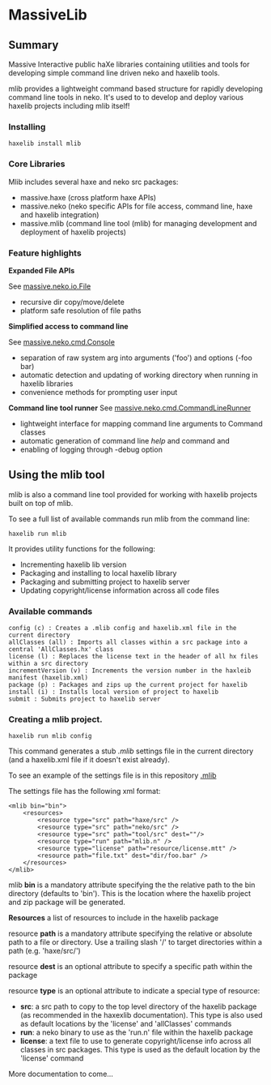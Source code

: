 MassiveLib
====================

Summary
---------------------

Massive Interactive public haXe libraries containing utilities and tools for developing simple command line driven neko and haxelib tools.

mlib provides a lightweight command based structure for rapidly developing command line tools in neko. It's used to to develop and deploy various haxelib projects including mlib itself!


### Installing

	haxelib install mlib

### Core Libraries

Mlib includes several haxe and neko src packages:

*	massive.haxe (cross platform haxe APIs)
*	massive.neko (neko specific APIs for file access, command line, haxe and haxelib integration)
*	massive.mlib (command line tool (mlib) for managing development and deployment of haxelib projects)


### Feature highlights

**Expanded File APIs**

See [massive.neko.io.File](https://github.com/massiveinteractive/MassiveLib/blob/master/neko/src/massive/neko/io/File.hx)

*	recursive dir copy/move/delete
*	platform safe resolution of file paths


**Simplified access to command line**

See  [massive.neko.cmd.Console](https://github.com/massiveinteractive/MassiveLib/blob/master/neko/src/massive/neko/cmd/Console.hx)

*	separation of raw system arg into arguments ('foo') and options (-foo bar)
*	automatic detection and updating of working directory when running in haxelib libraries
*	convenience methods for prompting user input

**Command line tool runner**
See [massive.neko.cmd.CommandLineRunner](https://github.com/massiveinteractive/MassiveLib/blob/master/neko/src/massive/neko/cmd/CommandLineRunner.hx)

*	lightweight interface for mapping command line arguments to Command classes
*	automatic generation of command line *help* and command and  
*	enabling of logging through -debug option



Using the mlib tool
--------------------


mlib is also a command line tool provided for working with haxelib projects built on top of mlib.

To see a full list of available commands run mlib from the command line:

	haxelib run mlib
	
It provides utility functions for the following:

*	Incrementing haxelib lib version
*	Packaging and installing to local haxelib library
*	Packaging and submitting project to haxelib server
*	Updating copyright/license information across all code files

### Available commands

	config (c) : Creates a .mlib config and haxelib.xml file in the current directory
	allClasses (all) : Imports all classes within a src package into a central 'AllClasses.hx' class
	license (l) : Replaces the license text in the header of all hx files within a src directory
	incrementVersion (v) : Increments the version number in the haxleib manifest (haxelib.xml)
	package (p) : Packages and zips up the current project for haxelib
	install (i) : Installs local version of project to haxelib
	submit : Submits project to haxelib server

   

### Creating a mlib project.

	haxelib run mlib config
	
This command generates a stub *.mlib* settings file in the current directory (and a haxelib.xml file if it doesn't exist already).

To see an example of the settings file is in this repository [.mlib](https://github.com/massiveinteractive/MassiveLib/blob/master/.mlib) 

The settings file has the following xml format:

	<mlib bin="bin">
		<resources>
			<resource type="src" path="haxe/src" />
			<resource type="src" path="neko/src" />
			<resource type="src" path="tool/src" dest=""/>
			<resource type="run" path="mlib.n" />
			<resource type="license" path="resource/license.mtt" />
			<resource path="file.txt" dest="dir/foo.bar" />
		</resources>	
	</mlib>


mlib **bin** is a mandatory attribute specifying the the relative path to the bin directory (defaults to 'bin'). This is the location where the haxelib project and zip package will be generated.

**Resources** a list of resources to include in the haxelib package

resource **path** is a mandatory attribute specifying the relative or absolute path to a file or directory. Use a trailing slash '/' to target directories within a path (e.g. 'haxe/src/')

resource **dest** is an optional attribute to specify a specific path within the package

resource **type** is an optional attribute to indicate a special type of resource:

*	**src**: a src path to copy to the top level directory of the haxelib package (as recommended in the haxexlib documentation). This type is also used as default locations by the 'license' and 'allClasses' commands  
*	**run**: a neko binary to use as the 'run.n' file within the haxelib package
*	**license**: a text file to use to generate copyright/license info across all classes in src packages. This type is used as the default location by the 'license' command  




More documentation to come...